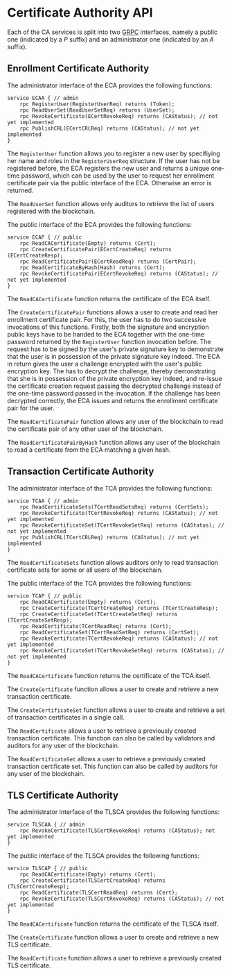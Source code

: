 # Certificate Authority API

Each of the CA services is split into two [GRPC](http://www.grpc.io) interfaces, namely a public one (indicated by a _P_ suffix) and an administrator one (indicated by an _A_ suffix).

## Enrollment Certificate Authority

The administrator interface of the ECA provides the following functions:

	service ECAA { // admin
	    rpc RegisterUser(RegisterUserReq) returns (Token);
	    rpc ReadUserSet(ReadUserSetReq) returns (UserSet);
	    rpc RevokeCertificate(ECertRevokeReq) returns (CAStatus); // not yet implemented
	    rpc PublishCRL(ECertCRLReq) returns (CAStatus); // not yet implemented
	}

The `RegisterUser` function allows you to register a new user by specifiying her name and roles in the `RegisterUserReq` structure.  If the user has not be registered before, the ECA registers the new user and returns a unique one-time password, which can be used by the user to request her enrollment certificate pair via the public interface of the ECA.  Otherwise an error is returned.

The `ReadUserSet` function allows only auditors to retrieve the list of users registered with the blockchain.

The public interface of the ECA provides the following functions:

	service ECAP { // public
	    rpc ReadCACertificate(Empty) returns (Cert);
	    rpc CreateCertificatePair(ECertCreateReq) returns (ECertCreateResp);
	    rpc ReadCertificatePair(ECertReadReq) returns (CertPair);
	    rpc ReadCertificateByHash(Hash) returns (Cert);
	    rpc RevokeCertificatePair(ECertRevokeReq) returns (CAStatus); // not yet implemented
	}

The `ReadCACertificate` function returns the certificate of the ECA itself.

The `CreateCertificatePair` functions allows a user to create and read her enrollment certificate pair.  For this, the user has to do two successive invocations of this functions.  Firstly, both the signature and encryption public keys have to be handed to the ECA together with the one-time password returned by the `RegisterUser` function invocation before.  The request has to be signed by the user's private signature key to demonstrate that the user is in possession of the private signature key indeed.  The ECA in return gives the user a challenge encrypted with the user's public encryption key.  The has to decrypt the challenge, thereby demonstrating that she is in possession of the private encryption key indeed, and re-issue the certificate creation request passing the decrypted challenge instead of the one-time password passed in the invocation.  If the challenge has been decrypted correctly, the ECA issues and returns the enrollment certificate pair for the user.

The `ReadCertificatePair` function allows any user of the blockchain to read the certificate pair of any other user of the blockchain.

The `ReadCertificatePairByHash` function allows any user of the blockchain to read a certificate from the ECA matching a given hash.

## Transaction Certificate Authority

The administrator interface of the TCA provides the following functions:

	service TCAA { // admin
	    rpc ReadCertificateSets(TCertReadSetsReq) returns (CertSets);
	    rpc RevokeCertificate(TCertRevokeReq) returns (CAStatus); // not yet implemented
	    rpc RevokeCertificateSet(TCertRevokeSetReq) returns (CAStatus); // not yet implemented
	    rpc PublishCRL(TCertCRLReq) returns (CAStatus); // not yet implemented
	}

The `ReadCertificateSets` function allows auditors only to read transaction certificate sets for some or all users of the blockchain.

The public interface of the TCA provides the following functions:

	service TCAP { // public
	    rpc ReadCACertificate(Empty) returns (Cert);
	    rpc CreateCertificate(TCertCreateReq) returns (TCertCreateResp);
	    rpc CreateCertificateSet(TCertCreateSetReq) returns (TCertCreateSetResp);
	    rpc ReadCertificate(TCertReadReq) returns (Cert);
	    rpc ReadCertificateSet(TCertReadSetReq) returns (CertSet);
	    rpc RevokeCertificate(TCertRevokeReq) returns (CAStatus); // not yet implemented
	    rpc RevokeCertificateSet(TCertRevokeSetReq) returns (CAStatus); // not yet implemented
	}

The `ReadCACertificate` function returns the certificate of the TCA itself.

The `CreateCertificate` function allows a user to create and retrieve a new transaction certificate.

The `CreateCertificateSet` function allows a user to create and retrieve a set of transaction certificates in a single call.

The `ReadCertificate` allows a user to retrieve a previously created transaction certificate.  This function can also be called by validators and auditors for any user of the blockchain.

The `ReadCertificateSet` allows a user to retrieve a previously created transaction certificate set.  This function can also be called by auditors for any user of the blockchain.

## TLS Certificate Authority

The administrator interface of the TLSCA provides the following functions:

	service TLSCAA { // admin
	    rpc RevokeCertificate(TLSCertRevokeReq) returns (CAStatus); not yet implemented
	}

The public interface of the TLSCA provides the following functions:

	service TLSCAP { // public
	    rpc ReadCACertificate(Empty) returns (Cert);
	    rpc CreateCertificate(TLSCertCreateReq) returns (TLSCertCreateResp);
	    rpc ReadCertificate(TLSCertReadReq) returns (Cert);
	    rpc RevokeCertificate(TLSCertRevokeReq) returns (CAStatus); // not yet implemented
	}

The `ReadCACertificate` function returns the certificate of the TLSCA itself.

The `CreateCertificate` function allows a user to create and retrieve a new TLS certificate.

The `ReadCertificate` function allows a user to retrieve a previously created TLS certificate.
